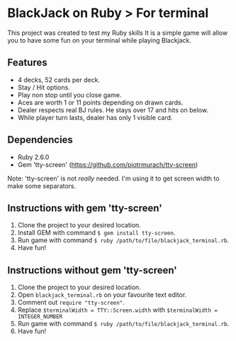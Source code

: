 # BlackJack on Ruby > For terminal

This project was created to test my Ruby skills
It is a simple game will allow you to have some fun on your terminal while playing Blackjack.

## Features
- 4 decks, 52 cards per deck.
- Stay / Hit options.
- Play non stop until you close game.
- Aces are worth 1 or 11 points depending on drawn cards.
- Dealer respects real BJ rules. He stays over 17 and hits on below.
- While player turn lasts, dealer has only 1 visible card.

## Dependencies
- Ruby 2.6.0
- Gem 'tty-screen' (https://github.com/piotrmurach/tty-screen)

Note: 'tty-screen' is not _really_ needed. I'm using it to get screen width to make some separators.  

## Instructions **with** gem 'tty-screen'
1. Clone the project to your desired location.
2. Install GEM with command `$ gem install tty-screen`.
2. Run game with command `$ ruby /path/to/file/blackjack_terminal.rb`.
3. Have fun!

## Instructions **without** gem 'tty-screen'
1. Clone the project to your desired location.
2. Open `blackjack_terminal.rb` on your favourite text editor.
3. Comment out `require "tty-screen"`.
4. Replace `$terminalWidth = TTY::Screen.width` with `$terminalWidth = INTEGER_NUMBER`
5. Run game with command `$ ruby /path/to/file/blackjack_terminal.rb`.
6. Have fun!

